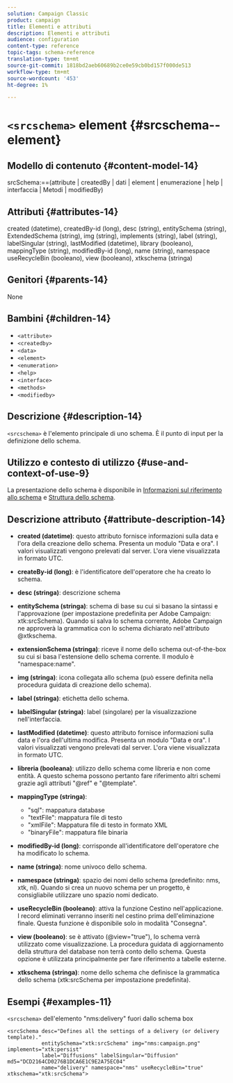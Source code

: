 ```yaml
---
solution: Campaign Classic
product: campaign
title: Elementi e attributi
description: Elementi e attributi
audience: configuration
content-type: reference
topic-tags: schema-reference
translation-type: tm+mt
source-git-commit: 1818bd2aeb60689b2ce0e59cb0bd157f000de513
workflow-type: tm+mt
source-wordcount: '453'
ht-degree: 1%

---
```



# `<srcschema>` element  {#srcschema--element}

## Modello di contenuto {#content-model-14}

srcSchema:==(attribute | createdBy | dati | element | enumerazione | help | interfaccia | Metodi | modifiedBy)

## Attributi {#attributes-14}

created (datetime), createdBy-id (long), desc (string), entitySchema (string), ExtendedSchema (string), img (string), implements (string), label (string), labelSingular (string), lastModified (datetime), library (booleano), mappingType (string), modifiedBy-id (long), name (string), namespace useRecycleBin (booleano), view (booleano), xtkschema (stringa)

## Genitori {#parents-14}

None

## Bambini {#children-14}

* `<attribute>`
* `<createdby>`
* `<data>`
* `<element>`
* `<enumeration>`
* `<help>`
* `<interface>`
* `<methods>`
* `<modifiedby>`

## Descrizione {#description-14}

`<srcschema>` è l&#39;elemento principale di uno schema. È il punto di input per la definizione dello schema.

## Utilizzo e contesto di utilizzo {#use-and-context-of-use-9}

La presentazione dello schema è disponibile in [Informazioni sul riferimento allo schema](../../configuration/using/about-schema-reference.md) e [Struttura dello schema](../../configuration/using/schema-structure.md).

## Descrizione attributo {#attribute-description-14}

* **created (datetime)**: questo attributo fornisce informazioni sulla data e l&#39;ora della creazione dello schema. Presenta un modulo &quot;Data e ora&quot;. I valori visualizzati vengono prelevati dal server. L&#39;ora viene visualizzata in formato UTC.
* **createBy-id (long)**: è l&#39;identificatore dell&#39;operatore che ha creato lo schema.
* **desc (stringa)**: descrizione schema
* **entitySchema (stringa)**: schema di base su cui si basano la sintassi e l&#39;approvazione (per impostazione predefinita per  Adobe Campaign: xtk:srcSchema). Quando si salva lo schema corrente,  Adobe Campaign ne approverà la grammatica con lo schema dichiarato nell&#39;attributo @xtkschema.
* **extensionSchema (stringa)**: riceve il nome dello schema out-of-the-box su cui si basa l&#39;estensione dello schema corrente. Il modulo è &quot;namespace:name&quot;.
* **img (stringa)**: icona collegata allo schema (può essere definita nella procedura guidata di creazione dello schema).
* **label (stringa)**: etichetta dello schema.
* **labelSingular (stringa)**: label (singolare) per la visualizzazione nell&#39;interfaccia.
* **lastModified (datetime)**: questo attributo fornisce informazioni sulla data e l&#39;ora dell&#39;ultima modifica. Presenta un modulo &quot;Data e ora&quot;. I valori visualizzati vengono prelevati dal server. L&#39;ora viene visualizzata in formato UTC.
* **libreria (booleana)**: utilizzo dello schema come libreria e non come entità. A questo schema possono pertanto fare riferimento altri schemi grazie agli attributi &quot;@ref&quot; e &quot;@template&quot;.
* **mappingType (stringa)**:

   * &quot;sql&quot;: mappatura database
   * &quot;textFile&quot;: mappatura file di testo
   * &quot;xmlFile&quot;: Mappatura file di testo in formato XML
   * &quot;binaryFile&quot;: mappatura file binaria

* **modifiedBy-id (long)**: corrisponde all&#39;identificatore dell&#39;operatore che ha modificato lo schema.
* **name (stringa)**: nome univoco dello schema.
* **namespace (stringa)**: spazio dei nomi dello schema (predefinito: nms, xtk, nl). Quando si crea un nuovo schema per un progetto, è consigliabile utilizzare uno spazio nomi dedicato.
* **useRecycleBin (booleano)**: attiva la funzione Cestino nell&#39;applicazione. I record eliminati verranno inseriti nel cestino prima dell&#39;eliminazione finale. Questa funzione è disponibile solo in modalità &quot;Consegna&quot;.
* **view (booleano)**: se è attivato (@view=&quot;true&quot;), lo schema verrà utilizzato come visualizzazione. La procedura guidata di aggiornamento della struttura del database non terrà conto dello schema. Questa opzione è utilizzata principalmente per fare riferimento a tabelle esterne.
* **xtkschema (stringa)**: nome dello schema che definisce la grammatica dello schema (xtk:srcSchema per impostazione predefinita).

## Esempi {#examples-11}

`<srcschema>` dell&#39;elemento &quot;nms:delivery&quot; fuori dallo schema box

```
<srcSchema desc="Defines all the settings of a delivery (or delivery template)."  
           entitySchema="xtk:srcSchema" img="nms:campaign.png" implements="xtk:persist" 
           label="Diffusions" labelSingular="Diffusion" md5="DCD2164CD0276B1DCA6E1C9E2A75EC04"
           name="delivery" namespace="nms" useRecycleBin="true" xtkschema="xtk:srcSchema">
```
